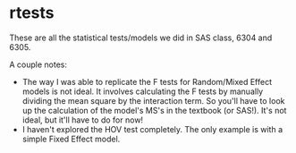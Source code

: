 # rtests
These are all the statistical tests/models we did in SAS class, 6304 and 6305.

A couple notes:
+ The way I was able to replicate the F tests for Random/Mixed Effect models is not ideal. It involves calculating the F tests by manually dividing the mean square by the interaction term. So you'll have to look up the calculation of the model's MS's in the textbook (or SAS!). It's not ideal, but it'll have to do for now!
+ I haven't explored the HOV test completely. The only example is with a simple Fixed Effect model.
